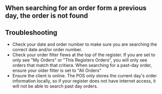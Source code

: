 ## When searching for an order form a previous day, the order is not found

## Troubleshooting

* Check your date and order number to make sure you are searching the correct date and/or order number.
* Check your order filter fiews at the top of the register. If you are set to only see "My Orders" or "This Registers Orders", you will only see orders that match that critiera. When searching for a past-day order, ensure your older filter is set to "All Orders"
* Ensure the client is online. The POS only stores the current day's order information locally, so if your register does not have internet access, it will not be able to search past day orders.
